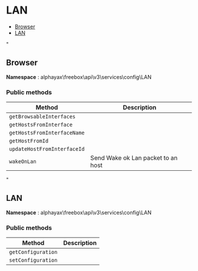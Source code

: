 # LAN

- [Browser](#Browser)
- [LAN](#LAN)


<a name="Browser"></a>"
## Browser

**Namespace**  : alphayax\freebox\api\v3\services\config\LAN

### Public methods

| Method | Description |
|---|---|
| `getBrowsableInterfaces` |  | 
| `getHostsFromInterface` |  | 
| `getHostsFromInterfaceName` |  | 
| `getHostFromId` |  | 
| `updateHostFromInterfaceId` |  | 
| `wakeOnLan` | Send Wake ok Lan packet to an host | 

<a name="LAN"></a>"
## LAN

**Namespace**  : alphayax\freebox\api\v3\services\config\LAN

### Public methods

| Method | Description |
|---|---|
| `getConfiguration` |  | 
| `setConfiguration` |  | 

